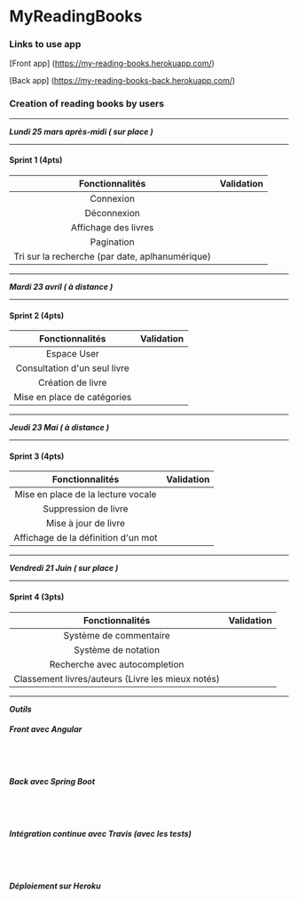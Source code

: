 # MyReadingBooks

### Links to use app

[Front app] (https://my-reading-books.herokuapp.com/)

[Back app] (https://my-reading-books-back.herokuapp.com/)

### Creation of reading books by users
************************************
***Lundi 25 mars après-midi ( sur place )***
********************************************

#### Sprint 1 (4pts)

| Fonctionnalités                                      | Validation |
|:----------------------------------------------------:|:----------:|
| Connexion                                            |            |
| Déconnexion                                          |            |
| Affichage des livres                                 |            |
| Pagination                                           |            |
| Tri sur la recherche (par date, aplhanumérique)      |            |


***********************************
***Mardi 23 avril ( à distance )***
***********************************

#### Sprint 2 (4pts)

| Fonctionnalités                    | Validation |
|:----------------------------------:|:----------:|
| Espace User                        |            | 
| Consultation d'un seul livre       |            |
| Création de livre                  |            |
| Mise en place de catégories        |            |


*********************************
***Jeudi 23 Mai ( à distance )***
*********************************

#### Sprint 3 (4pts)

| Fonctionnalités                     | Validation |
|:-----------------------------------:|:----------:|
| Mise en place de la lecture vocale  |            |
| Suppression de livre                |            |
| Mise à jour de livre                |            |
| Affichage de la définition d'un mot |            |


***********************************
***Vendredi 21 Juin ( sur place )***
***********************************

#### Sprint 4 (3pts)

| Fonctionnalités                                      | Validation |
|:----------------------------------------------------:|:----------:|
| Système de commentaire                               |            |
| Système de notation                                  |            |
| Recherche avec autocompletion                        |            |
| Classement livres/auteurs (Livre les mieux notés)    |            |


***********************************
***Outils***

##### Front avec Angular 
<br/><br/>
##### Back avec Spring Boot 
<br/><br/>
##### Intégration continue avec Travis (avec les tests) 
<br/><br/>
##### Déploiement sur Heroku
